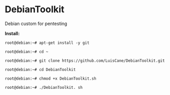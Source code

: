 # DebianToolkit

Debian custom for pentesting

**Install:**
```
root@debian:~# apt-get install -y git

root@debian:~# cd ~

root@debian:~# git clone https://github.com/LuisCane/DebianToolkit.git

root@debian:~# cd DebianToolkit

root@debian:~# chmod +x DebianToolkit.sh

root@debian:~# ./DebianToolkit. sh
```
